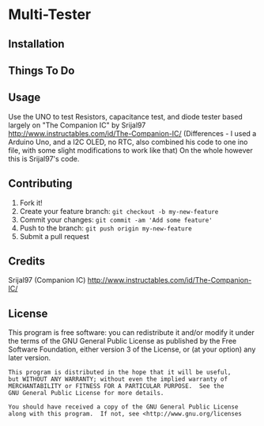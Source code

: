 # Multi-Tester

## Installation

## Things To Do

## Usage

Use the UNO to test Resistors, capacitance test, and diode tester 
based largely on "The Companion IC" by Srijal97
http://www.instructables.com/id/The-Companion-IC/
(Differences - I used a Arduino Uno, and a I2C OLED, no RTC, also combined his code to one ino file, with some slight modifications to work like that)
On the whole however this is Srijal97's code.

## Contributing

1. Fork it!
2. Create your feature branch: `git checkout -b my-new-feature`
3. Commit your changes: `git commit -am 'Add some feature'`
4. Push to the branch: `git push origin my-new-feature`
5. Submit a pull request

## Credits

Srijal97 (Companion IC) http://www.instructables.com/id/The-Companion-IC/

## License

This program is free software: you can redistribute it and/or modify
    it under the terms of the GNU General Public License as published by
    the Free Software Foundation, either version 3 of the License, or
    (at your option) any later version.

    This program is distributed in the hope that it will be useful,
    but WITHOUT ANY WARRANTY; without even the implied warranty of
    MERCHANTABILITY or FITNESS FOR A PARTICULAR PURPOSE.  See the
    GNU General Public License for more details.

    You should have received a copy of the GNU General Public License
    along with this program.  If not, see <http://www.gnu.org/licenses
